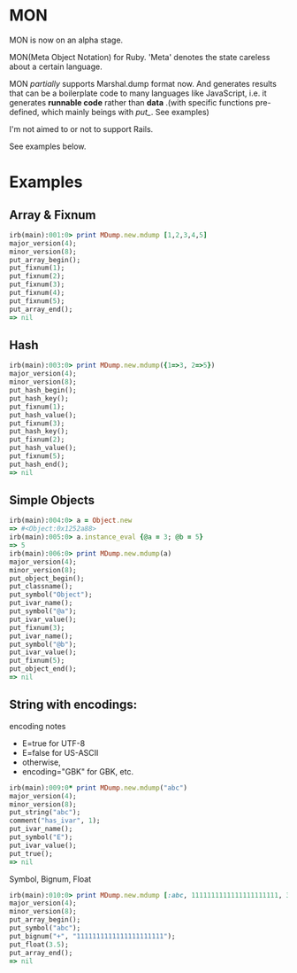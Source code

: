 MON
===

MON is now on an alpha stage.

MON(Meta Object Notation) for Ruby. 'Meta' denotes the state careless about a certain language.

MON *partially* supports Marshal.dump format now. And generates results that can be a boilerplate code to many languages like JavaScript, i.e. it generates **runnable code** rather than **data** .(with specific functions pre-defined, which mainly beings with *put_*. See examples)

I'm not aimed to or not to support Rails. 



See examples below.


Examples
========

Array & Fixnum
--------------


```ruby
irb(main):001:0> print MDump.new.mdump [1,2,3,4,5]
major_version(4);
minor_version(8);
put_array_begin();
put_fixnum(1);
put_fixnum(2);
put_fixnum(3);
put_fixnum(4);
put_fixnum(5);
put_array_end();
=> nil
```

Hash
----

```ruby
irb(main):003:0> print MDump.new.mdump({1=>3, 2=>5})
major_version(4);
minor_version(8);
put_hash_begin();
put_hash_key();
put_fixnum(1);
put_hash_value();
put_fixnum(3);
put_hash_key();
put_fixnum(2);
put_hash_value();
put_fixnum(5);
put_hash_end();
=> nil

```

Simple Objects
--------------

```ruby
irb(main):004:0> a = Object.new
=> #<Object:0x1252a88>
irb(main):005:0> a.instance_eval {@a = 3; @b = 5}
=> 5
irb(main):006:0> print MDump.new.mdump(a)
major_version(4);
minor_version(8);
put_object_begin();
put_classname();
put_symbol("Object");
put_ivar_name();
put_symbol("@a");
put_ivar_value();
put_fixnum(3);
put_ivar_name();
put_symbol("@b");
put_ivar_value();
put_fixnum(5);
put_object_end();
=> nil
```


String with encodings:
----------------------

encoding notes
* E=true for UTF-8
* E=false for US-ASCII
* otherwise, 
* encoding="GBK" for GBK, etc.

```ruby
irb(main):009:0* print MDump.new.mdump("abc")
major_version(4);
minor_version(8);
put_string("abc");
comment("has_ivar", 1);
put_ivar_name();
put_symbol("E");
put_ivar_value();
put_true();
=> nil
```

Symbol, Bignum, Float

```ruby
irb(main):010:0> print MDump.new.mdump [:abc, 1111111111111111111111, 3.5]
major_version(4);
minor_version(8);
put_array_begin();
put_symbol("abc");
put_bignum("+", "1111111111111111111111");
put_float(3.5);
put_array_end();
=> nil
```

